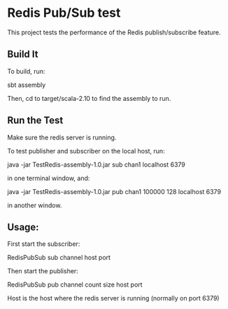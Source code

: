 Redis  Pub/Sub test
===================

This project tests the performance of the Redis publish/subscribe feature.

Build It
--------

To build, run:

   sbt assembly

Then, cd to target/scala-2.10 to find the assembly to run.

Run the Test
------------

Make sure the redis server is running.

To test publisher and subscriber on the local host, run:

  java -jar TestRedis-assembly-1.0.jar sub chan1 localhost 6379

in one terminal window, and:

  java -jar TestRedis-assembly-1.0.jar pub chan1 100000 128 localhost 6379

in another window.

Usage:
------

 First start the subscriber:

   RedisPubSub sub channel host port

 Then start the publisher:

   RedisPubSub pub channel count size host port

 Host is the host where the redis server is running (normally on port 6379)
